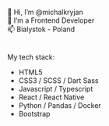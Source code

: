 👋 Hi, I’m @michalkryjan  
👀 I’m a Frontend Developer  
📫 Bialystok - Poland  
<br>
<br>
My tech stack:
-  HTML5
-  CSS3 / SCSS / Dart Sass
-  Javascript / Typescript
-  React / React Native
-  Python / Pandas / Docker
-  Bootstrap

<!---
michalkryjan/michalkryjan is a ✨ special ✨ repository because its `README.md` (this file) appears on your GitHub profile.
You can click the Preview link to take a look at your changes.
--->
